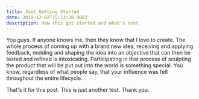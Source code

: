 ```yaml
---
title: Just Getting Started
date: 2019-12-02T15:13:28.908Z
description: How this got started and what's next
---
```

You guys. If anyone knows me, then they know that I love to create. The whole process of coming up with a brand new idea, receiving and applying feedback, molding and shaping the idea into an objective that can then be tested and refined is intoxicating. Participating in that process of sculpting the product that will be put out into the world is something special. You know, regardless of what people say, that your influence was felt throughout the entire lifecycle.

That's it for this post. This is just another test. Thank you.
